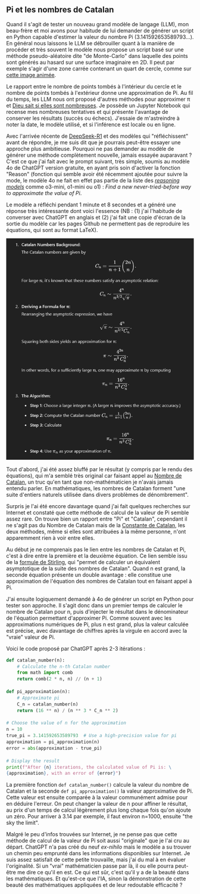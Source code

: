 ## Pi et les nombres de Catalan

Quand il s'agit de tester un nouveau grand modèle de langage (LLM), mon beau-frère et moi avons pour habitude de lui demander de générer un script en Python capable d'estimer la valeur du nombre Pi (3.141592653589793...). En général nous laissons le LLM se débrouiller quant à la manière de procéder et très souvent le modèle nous propose un script basé sur une méthode pseudo-aléatoire dite "de Monte-Carlo" dans laquelle des points sont générés au hasard sur une surface imaginaire en 2D. Il peut par exemple s'agir d'une zone carrée contenant un quart de cercle, comme sur [cette image animée](https://en.wikipedia.org/wiki/Approximations_of_%CF%80#/media/File:Pi_monte_carlo_en.gif).

Le rapport entre le nombre de points tombés à l'intérieur du cercle et le nombre de points tombés à l'extérieur donne une approximation de Pi. Au fil du temps, les LLM nous ont proposé d'autres méthodes pour approximer π et [Dieu sait si elles sont nombreuses](https://fr.wikipedia.org/wiki/Approximation_de_%CF%80). Je possède un Jupyter Notebook qui recense mes nombreuses tentatives et qui présente l'avantage de conserver les résultats (succès ou échecs). J'essaie de m'astreindre à noter la date, le modèle utilisé, et si l'inférence est locale ou en ligne.

Avec l'arrivée récente de [DeepSeek-R1](https://blog.octo.com/octo-comprendre-les-mecanismes-derriere-le-modele-deepseek-r1-(partie-1)) et des modèles qui "réfléchissent" avant de répondre, je me suis dit que je pourrais peut-être essayer une approche plus ambitieuse. Pourquoi ne pas demander au modèle de générer une méthode complètement nouvelle, jamais essayée auparavant ? C'est ce que j'ai fait avec le prompt suivant, très simple, soumis au modèle 4o de ChatGPT version gratuite, en ayant pris soin d'activer la fonction "Reason" (fonction qui semble avoir été récemment ajoutée pour suivre la mode, le modèle 4o ne fait en effet pas partie de la liste des [*reasoning models*](https://platform.openai.com/docs/models) comme o3-mini, o1-mini ou o1) : *Find a new never-tried-before way to approximate the value of Pi*.

Le modèle a réfléchi pendant 1 minute et 8 secondes et a généré une réponse très intéressante dont voici l'essence (NB : (1) j'ai l'habitude de converser avec ChatGPT en anglais et (2) j'ai fait une copie d'écran de la sortie du modèle car les pages Github ne permettent pas de reproduire les équations, qui sont au format LaTeX).

![ChatGPT output](/images/catalan.png)

Tout d'abord, j'ai été assez bluffé par le résultat (y compris par le rendu des équations), qui m'a semblé très original car faisant appel au [Nombre de Catalan](https://fr.wikipedia.org/wiki/Nombre_de_Catalan), un truc qu'en tant que non-mathématicien je n'avais jamais entendu parler. En mathématiques, les nombres de Catalan forment "une suite d'entiers naturels utilisée dans divers problèmes de dénombrement".

Surpris je l'ai été encore davantage quand j'ai fait quelques recherches sur Internet et constaté que cette méthode de calcul de la valeur de Pi semble assez rare. On trouve bien un rapport entre "Pi" et "Catalan", cependant il ne s'agit pas du Nombre de Catalan mais de la [Constante de Catalan](https://fr.wikipedia.org/wiki/Constante_de_Catalan), les deux méthodes, même si elles sont attribuées à la même personne, n'ont apparemment rien à voir entre elles.

Au début je ne comprenais pas le lien entre les nombres de Catalan et Pi, c'est à dire entre la première et la deuxième équation. Ce lien semble issu de la [formule de Stirling](https://fr.wikipedia.org/wiki/Nombre_de_Catalan#Propri%C3%A9t%C3%A9s_et_comportement_asymptotique), qui "permet de calculer un équivalent asymptotique de la suite des nombres de Catalan". Quand n est grand, la seconde équation présente un double avantage : elle constitue une approximation de l'équation des nombres de Catalan tout en faisant appel à Pi.

J'ai ensuite logiquement demandé à 4o de générer un script en Python pour tester son approche. Il s'agit donc dans un premier temps de calculer le nombre de Catalan pour n, puis d'injecter le résultat dans le dénominateur de l'équation permettant d'approximer Pi. Comme souvent avec les approximations numériques de Pi, plus n est grand, plus la valeur calculée est précise, avec davantage de chiffres après la virgule en accord avec la "vraie" valeur de Pi.

Voici le code proposé par ChatGPT après 2-3 itérations :

```python
def catalan_number(n):
    # Calculate the n-th Catalan number
    from math import comb
    return comb(2 * n, n) // (n + 1)

def pi_approximation(n):
    # Approximate pi
    C_n = catalan_number(n)
    return (16 ** n) / (n ** 3 * C_n ** 2)

# Choose the value of n for the approximation
n = 10
true_pi = 3.141592653589793  # Use a high-precision value for pi
approximation = pi_approximation(n)
error = abs(approximation - true_pi)

# Display the result
print(f"After {n} iterations, the calculated value of Pi is: \
{approximation}, with an error of {error}")
```

La première fonction `def catalan_number()` calcule la valeur du nombre de Catalan et la seconde `def pi_approximation()` la valeur approximative de Pi. Cette valeur est ensuite comparée à la valeur communément admise pour en déduire l'erreur. On peut changer la valeur de n pour affiner le résultat, au prix d'un temps de calcul légèrement plus long chaque fois qu'on ajoute un zéro. Pour arriver à 3.14 par exemple, il faut environ n=1000, ensuite "the sky the limit".

Malgré le peu d'infos trouvées sur Internet, je ne pense pas que cette méthode de calcul de la valeur de Pi soit aussi "originale" que je l'ai cru au départ. ChatGPT n'a pas créé du neuf *ex-nihilo* mais le modèle a su trouver un chemin peu emprunté dans les informations disponibles sur Internet. Je suis assez satisfait de cette petite trouvaille, mais j'ai du mal à en évaluer l'originalité. Si un "vrai" mathématicien passe par là, il ou elle pourra peut-être me dire ce qu'il en est. Ce qui est sûr, c'est qu'il y a de la beauté dans les mathématiques. Et qu'est-ce que l'IA, sinon la démonstration de cette beauté des mathématiques appliquées et de leur redoutable efficacité ?

